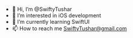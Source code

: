 - 👋 Hi, I’m @SwiftyTushar
- 👀 I’m interested in iOS development
- 🌱 I’m currently learning SwiftUI
- 📫 How to reach me SwiftyTushar@gmail.com

<!---
SwiftyTushar/SwiftyTushar is a ✨ special ✨ repository because its `README.md` (this file) appears on your GitHub profile.
You can click the Preview link to take a look at your changes.
--->
